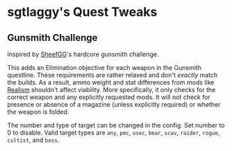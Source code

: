 # sgtlaggy's Quest Tweaks

## Gunsmith Challenge

Inspired by [SheefGG](https://www.twitch.tv/SheefGG)'s hardcore gunsmith challenge.

This adds an Elimination objective for each weapon in the Gunsmith questline.
These requirements are rather relaxed and don't *exactly* match the builds.
As a result, ammo weight and stat differences from mods like [Realism](https://hub.sp-tarkov.com/files/file/606-spt-realism-mod/) shouldn't affect viability.
More specifically, it only checks for the correct weapon and any explicitly requested mods. It will not check for presence or absence of a magazine (unless explicitly required) or whether the weapon is folded.

The number and type of target can be changed in the config. Set number to 0 to disable.
Valid target types are `any`, `pmc`, `usec`, `bear`, `scav`, `raider`, `rogue`, `cultist`, and `boss`.

